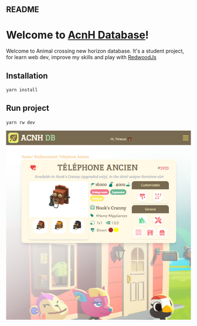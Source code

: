 ## README

# Welcome to [AcnH Database](https://ayhan-island.netlify.app)!

Welcome to Animal crossing new horizon database.
It's a student project, for learn web dev, improve my skills and play with [RedwoodJs](https://redwoodjs.com/)

## Installation
```bash
yarn install
```

## Run project
```bash
yarn rw dev
```

![Screenshot](pic_git.png)

